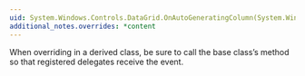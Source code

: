 ```yaml
---
uid: System.Windows.Controls.DataGrid.OnAutoGeneratingColumn(System.Windows.Controls.DataGridAutoGeneratingColumnEventArgs)
additional_notes.overrides: *content
---
```


<p>When overriding <xref href="System.Windows.Controls.DataGrid.OnAutoGeneratingColumn(System.Windows.Controls.DataGridAutoGeneratingColumnEventArgs)"></xref> in a derived class, be sure to call the base class’s <xref href="System.Windows.Controls.DataGrid.OnAutoGeneratingColumn(System.Windows.Controls.DataGridAutoGeneratingColumnEventArgs)"></xref> method so that registered delegates receive the event.</p>


